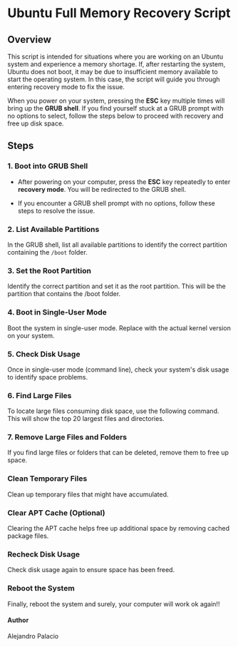 # Ubuntu Full Memory Recovery Script

## Overview

This script is intended for situations where you are working on an Ubuntu system and experience a memory shortage. If, after restarting the system, Ubuntu does not boot, it may be due to insufficient memory available to start the operating system. In this case, the script will guide you through entering recovery mode to fix the issue.

When you power on your system, pressing the **ESC** key multiple times will bring up the **GRUB shell**. If you find yourself stuck at a GRUB prompt with no options to select, follow the steps below to proceed with recovery and free up disk space.

## Steps

### 1. Boot into GRUB Shell
   - After powering on your computer, press the **ESC** key repeatedly to enter **recovery mode**. You will be redirected to the GRUB shell.
   
   - If you encounter a GRUB shell prompt with no options, follow these steps to resolve the issue.

### 2. List Available Partitions
   In the GRUB shell, list all available partitions to identify the correct partition containing the `/boot` folder.

### 3. Set the Root Partition
Identify the correct partition and set it as the root partition. This will be the partition that contains the /boot folder.

### 4. Boot in Single-User Mode
Boot the system in single-user mode. Replace <your-kernel-version> with the actual kernel version on your system.

### 5. Check Disk Usage
Once in single-user mode (command line), check your system's disk usage to identify space problems.

### 6. Find Large Files
To locate large files consuming disk space, use the following command. This will show the top 20 largest files and directories.

### 7. Remove Large Files and Folders
If you find large files or folders that can be deleted, remove them to free up space.

### Clean Temporary Files
Clean up temporary files that might have accumulated.

### Clear APT Cache (Optional)
Clearing the APT cache helps free up additional space by removing cached package files.

### Recheck Disk Usage
Check disk usage again to ensure space has been freed.

### Reboot the System
Finally, reboot the system and surely, your computer will work ok again!!

#### Author
Alejandro Palacio